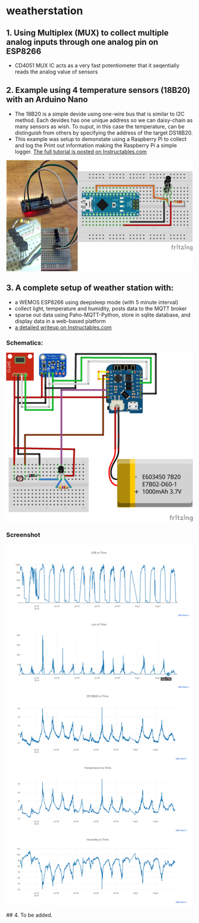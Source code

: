 # weatherstation
## 1. Using Multiplex (MUX) to collect multiple analog inputs through one analog pin on ESP8266
- CD4051 MUX IC acts as a very fast potentiometer that it seqentially reads the analog value of sensors
## 2. Example using 4 temperature sensors (18B20) with an Arduino Nano
- The 18B20 is a simple devide using one-wire bus that is similar to I2C method.  Each devides has one unique address so we can daisy-chain as many sensors as wish. To ouput, in this case the temperature, can be distinguish from others by specifying the address of the target DS18B20.
- This example was setup to demonstate using a Raspberry Pi to collect and log the Print out information making the Raspberry Pi a simple logger. <a href='https://www.instructables.com/id/Set-Up-From-Scratch-a-Raspberry-Pi-to-Log-Data-Fro'>The full tutorial is posted on Instructables.com</a> 
<p align="center">
  <img src="https://github.com/binh-bk/weatherstation/blob/master/18B20_multi_reads/18B20.jpg"/>
</p>

## 3. A complete setup of weather station with:
- a WEMOS ESP8266 using deepsleep mode (with 5 minute interval)
- collect light, temperature and humidity, posts data to the MQTT broker
- sparse out data using Paho-MQTT-Python, store in sqlite database, and display data in a web-based platform
- <a href='https://www.instructables.com/id/Weather-Station-ESP8266-With-Deep-Sleep-SQL-Graphi/'> a detailed writeup on Instructables.com</a> 
### Schematics:
<p align="center">
  <img src="https://github.com/binh-bk/weatherstation/blob/master/esp8266_deepsleep_Aug4/esp8266_deepsleep_ws.png"/>
</p>

### Screenshot
<p align="center">
  <img src="https://github.com/binh-bk/weatherstation/blob/master/esp8266_deepsleep_Aug4/screencapture-mqtt-9999-2018-08-04-23_00_44.png"/>
</p>
## 4. To be added.
